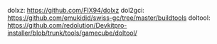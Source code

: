 dolxz: https://github.com/FIX94/dolxz
dol2gci: https://github.com/emukidid/swiss-gc/tree/master/buildtools
doltool: https://github.com/redolution/Devkitpro-installer/blob/trunk/tools/gamecube/doltool/